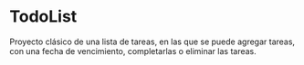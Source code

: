 # TodoList
Proyecto clásico de una lista de tareas, en las que se puede agregar tareas, con una fecha de vencimiento, completarlas o eliminar las tareas.  
